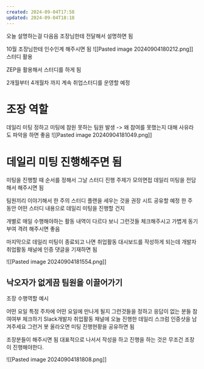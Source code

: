 ```yaml
---
created: 2024-09-04T17:58
updated: 2024-09-04T18:18
---
```

오늘 설명하는걸 다음음 조장님한테 전달해서 설명하면 됨

10월 조장님한테 인수인계 해주시면 됨
![[Pasted image 20240904180212.png]]
스터디 활용

ZEP을 활용해서 스터디를 하게 됨

2개월부터 4개월차 까지 계속 취업스터디를 운영할 예정

# 조장 역할
데일리 미팅 정하고 
미팅에 참원 못하는 팀원 발생 -> 왜 참여를 못했는지 대해 사유라도 파악을 하면 좋음
![[Pasted image 20240904181049.png]]

# 데일리 미팅 진행해주면 됨
미팅을 진행할 때 순서를 정해서 그날 스터디 진행 주제가 모의면접 데일리 미팅을 전담해서 해주시면 됨

팀원끼리 이야기해서 한 주의 스터디 플랜을 세우는 것을 권장 시트 공유할 예정
한 주 동안 어떤 스터디 내용으로 데일리 미팅을 진행할 건지

개별로 매일 수행해야하는 활동 내역이 다르다 보니 그런것들 체크해주시고 가볍게 동기부여 격려 해주시면 좋음

마지막으로 데일리 미팅이 종료되고 나면 취업활동 대시보드를 작성하게 되는데
개발자 취업활동 채널에 인증 댓글을 기재하면 됨


![[Pasted image 20240904181554.png]]

## 낙오자가 없게끔 팀원을 이끌어가기
조장 수행역할 예시

어떤 요일 특정 주차에 어떤 요일에 만나게 될지 그런것들을 정하고 응답이 없는 분들 참여여부 체크하기
Slack개발자 취업활동 채널에 오늘 진행한 데일리 스크럼 인증샷을 남겨주세요 그런거 봇 올라오면 미팅 진행현황을 공유하면 됨

조장분들이 해주시면 됨
대표적으로 나서서 작성을 하고 진행을 하는 것은 무조건 조장이 진행해야한다. 

![[Pasted image 20240904181808.png]]











